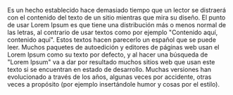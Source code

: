 Es un hecho establecido hace demasiado tiempo que un lector se distraerá 
con el contenido del texto de un sitio mientras que mira su diseño. 
El punto de usar Lorem Ipsum es que tiene una distribución 
más o menos normal de las letras, al contrario de usar textos 
como por ejemplo "Contenido aquí, contenido aquí". 
Estos textos hacen parecerlo un español que se puede leer. 
Muchos paquetes de autoedición y editores de páginas web 
usan el Lorem Ipsum como su texto por defecto, 
y al hacer una búsqueda de "Lorem Ipsum" va a dar por resultado 
muchos sitios web que usan este texto si se encuentran 
en estado de desarrollo. Muchas versiones han evolucionado 
a través de los años, algunas veces por accidente, 
otras veces a propósito (por ejemplo insertándole humor 
y cosas por el estilo).